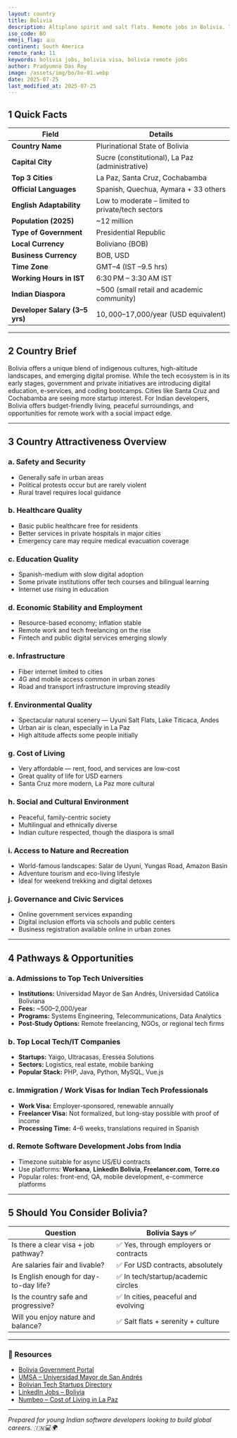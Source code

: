 ```yaml
---
layout: country
title: Bolivia
description: Altiplano spirit and salt flats. Remote jobs in Bolivia. Trilp AI curated info. Indians in Bolivia.
iso_code: BO
emoji_flag: 🇧🇴
continent: South America
remote_rank: 11
keywords: bolivia jobs, bolivia visa, bolivia remote jobs
author: Pradyumna Das Roy
image: /assets/img/bo/bo-01.webp
date: 2025-07-25
last_modified_at: 2025-07-25
---
```


## 1 Quick Facts

| Field                          | Details                                           |
| ------------------------------ | ------------------------------------------------- |
| **Country Name**               | Plurinational State of Bolivia                    |
| **Capital City**               | Sucre (constitutional), La Paz (administrative)   |
| **Top 3 Cities**               | La Paz, Santa Cruz, Cochabamba                    |
| **Official Languages**         | Spanish, Quechua, Aymara + 33 others              |
| **English Adaptability**       | Low to moderate – limited to private/tech sectors |
| **Population (2025)**          | ~12 million                                       |
| **Type of Government**         | Presidential Republic                             |
| **Local Currency**             | Boliviano (BOB)                                   |
| **Business Currency**          | BOB, USD                                          |
| **Time Zone**                  | GMT–4 (IST –9.5 hrs)                              |
| **Working Hours in IST**       | 6:30 PM – 3:30 AM IST                             |
| **Indian Diaspora**            | ~500 (small retail and academic community)        |
| **Developer Salary (3–5 yrs)** | $10,000–$17,000/year (USD equivalent)             |

---

## 2 Country Brief

Bolivia offers a unique blend of indigenous cultures, high-altitude landscapes, and emerging digital promise. While the tech ecosystem is in its early stages, government and private initiatives are introducing digital education, e-services, and coding bootcamps. Cities like Santa Cruz and Cochabamba are seeing more startup interest. For Indian developers, Bolivia offers budget-friendly living, peaceful surroundings, and opportunities for remote work with a social impact edge.

---

## 3 Country Attractiveness Overview

### a. Safety and Security

- Generally safe in urban areas
- Political protests occur but are rarely violent
- Rural travel requires local guidance

### b. Healthcare Quality

- Basic public healthcare free for residents
- Better services in private hospitals in major cities
- Emergency care may require medical evacuation coverage

### c. Education Quality

- Spanish-medium with slow digital adoption
- Some private institutions offer tech courses and bilingual learning
- Internet use rising in education

### d. Economic Stability and Employment

- Resource-based economy; inflation stable
- Remote work and tech freelancing on the rise
- Fintech and public digital services emerging slowly

### e. Infrastructure

- Fiber internet limited to cities
- 4G and mobile access common in urban zones
- Road and transport infrastructure improving steadily

### f. Environmental Quality

- Spectacular natural scenery — Uyuni Salt Flats, Lake Titicaca, Andes
- Urban air is clean, especially in La Paz
- High altitude affects some people initially

### g. Cost of Living

- Very affordable — rent, food, and services are low-cost
- Great quality of life for USD earners
- Santa Cruz more modern, La Paz more cultural

### h. Social and Cultural Environment

- Peaceful, family-centric society
- Multilingual and ethnically diverse
- Indian culture respected, though the diaspora is small

### i. Access to Nature and Recreation

- World-famous landscapes: Salar de Uyuni, Yungas Road, Amazon Basin
- Adventure tourism and eco-living lifestyle
- Ideal for weekend trekking and digital detoxes

### j. Governance and Civic Services

- Online government services expanding
- Digital inclusion efforts via schools and public centers
- Business registration available online in urban zones

---

## 4 Pathways & Opportunities

### a. Admissions to Top Tech Universities

- **Institutions:** Universidad Mayor de San Andrés, Universidad Católica Boliviana
- **Fees:** ~$500–$2,000/year
- **Programs:** Systems Engineering, Telecommunications, Data Analytics
- **Post-Study Options:** Remote freelancing, NGOs, or regional tech firms

### b. Top Local Tech/IT Companies

- **Startups:** Yaigo, Ultracasas, Eressea Solutions
- **Sectors:** Logistics, real estate, mobile banking
- **Popular Stack:** PHP, Java, Python, MySQL, Vue.js

### c. Immigration / Work Visas for Indian Tech Professionals

- **Work Visa:** Employer-sponsored, renewable annually
- **Freelancer Visa:** Not formalized, but long-stay possible with proof of income
- **Processing Time:** 4–6 weeks, translations required in Spanish

### d. Remote Software Development Jobs from India

- Timezone suitable for async US/EU contracts
- Use platforms: **Workana**, **LinkedIn Bolivia**, **Freelancer.com**, **Torre.co**
- Popular roles: front-end, QA, mobile development, e-commerce platforms

---

## 5 Should You Consider Bolivia?

| Question                               | Bolivia Says ✅                        |
| -------------------------------------- | -------------------------------------- |
| Is there a clear visa + job pathway?   | ✅ Yes, through employers or contracts |
| Are salaries fair and livable?         | ✅ For USD contracts, absolutely       |
| Is English enough for day-to-day life? | ✅ In tech/startup/academic circles    |
| Is the country safe and progressive?   | ✅ In cities, peaceful and evolving    |
| Will you enjoy nature and balance?     | ✅ Salt flats + serenity + culture     |

---

### 🔗 Resources

- [Bolivia Government Portal](https://www.gob.bo/)
- [UMSA – Universidad Mayor de San Andrés](https://www.umsa.bo/)
- [Bolivian Tech Startups Directory](https://www.yaigo.com.bo/)
- [LinkedIn Jobs – Bolivia](https://www.linkedin.com/jobs/search/?location=Bolivia)
- [Numbeo – Cost of Living in La Paz](https://www.numbeo.com/cost-of-living/in/La-Paz)

---

_Prepared for young Indian software developers looking to build global careers. 🇮🇳💻🌍_
